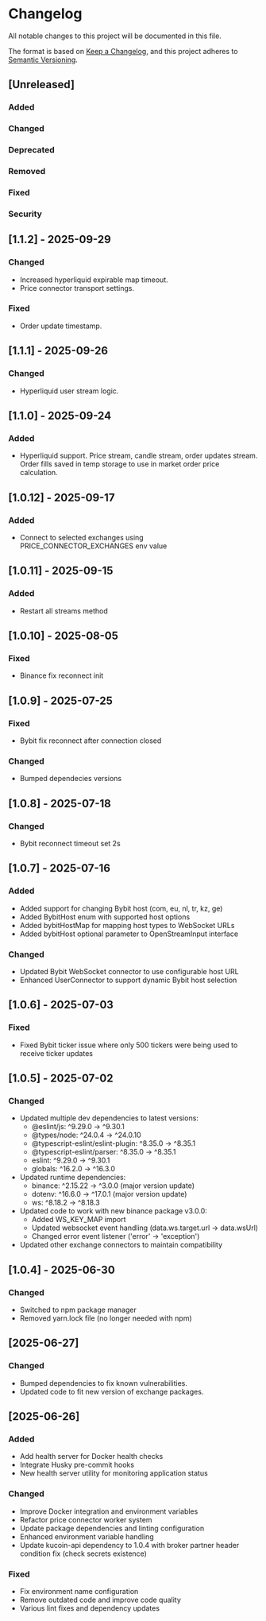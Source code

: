 # Changelog

All notable changes to this project will be documented in this file.

The format is based on [Keep a Changelog](https://keepachangelog.com/en/1.0.0/),
and this project adheres to [Semantic Versioning](https://semver.org/spec/v2.0.0.html).

## [Unreleased]

### Added

### Changed

### Deprecated

### Removed

### Fixed

### Security

## [1.1.2] - 2025-09-29

### Changed
- Increased hyperliquid expirable map timeout. 
- Price connector transport settings. 

### Fixed
- Order update timestamp. 

## [1.1.1] - 2025-09-26

### Changed
- Hyperliquid user stream logic. 

## [1.1.0] - 2025-09-24

### Added
- Hyperliquid support. Price stream, candle stream, order updates stream. Order fills saved in temp storage to use in market order price calculation. 

## [1.0.12] - 2025-09-17

### Added
- Connect to selected exchanges using PRICE_CONNECTOR_EXCHANGES env value

## [1.0.11] - 2025-09-15

### Added
- Restart all streams method

## [1.0.10] - 2025-08-05

### Fixed
- Binance fix reconnect init

## [1.0.9] - 2025-07-25

### Fixed
- Bybit fix reconnect after connection closed

### Changed
- Bumped dependecies versions

## [1.0.8] - 2025-07-18

### Changed
- Bybit reconnect timeout set 2s

## [1.0.7] - 2025-07-16

### Added
- Added support for changing Bybit host (com, eu, nl, tr, kz, ge)
- Added BybitHost enum with supported host options
- Added bybitHostMap for mapping host types to WebSocket URLs
- Added bybitHost optional parameter to OpenStreamInput interface

### Changed
- Updated Bybit WebSocket connector to use configurable host URL
- Enhanced UserConnector to support dynamic Bybit host selection

## [1.0.6] - 2025-07-03

### Fixed
- Fixed Bybit ticker issue where only 500 tickers were being used to receive ticker updates

## [1.0.5] - 2025-07-02

### Changed
- Updated multiple dev dependencies to latest versions:
  - @eslint/js: ^9.29.0 → ^9.30.1
  - @types/node: ^24.0.4 → ^24.0.10
  - @typescript-eslint/eslint-plugin: ^8.35.0 → ^8.35.1
  - @typescript-eslint/parser: ^8.35.0 → ^8.35.1
  - eslint: ^9.29.0 → ^9.30.1
  - globals: ^16.2.0 → ^16.3.0
- Updated runtime dependencies:
  - binance: ^2.15.22 → ^3.0.0 (major version update)
  - dotenv: ^16.6.0 → ^17.0.1 (major version update)
  - ws: ^8.18.2 → ^8.18.3
- Updated code to work with new binance package v3.0.0:
  - Added WS_KEY_MAP import
  - Updated websocket event handling (data.ws.target.url → data.wsUrl)
  - Changed error event listener ('error' → 'exception')
- Updated other exchange connectors to maintain compatibility

## [1.0.4] - 2025-06-30

### Changed
- Switched to npm package manager
- Removed yarn.lock file (no longer needed with npm)

## [2025-06-27]

### Changed
- Bumped dependencies to fix known vulnerabilities.
- Updated code to fit new version of exchange packages.

## [2025-06-26]

### Added
- Add health server for Docker health checks
- Integrate Husky pre-commit hooks
- New health server utility for monitoring application status

### Changed
- Improve Docker integration and environment variables
- Refactor price connector worker system
- Update package dependencies and linting configuration
- Enhanced environment variable handling
- Update kucoin-api dependency to 1.0.4 with broker partner header condition fix (check secrets existence)

### Fixed
- Fix environment name configuration
- Remove outdated code and improve code quality
- Various lint fixes and dependency updates
